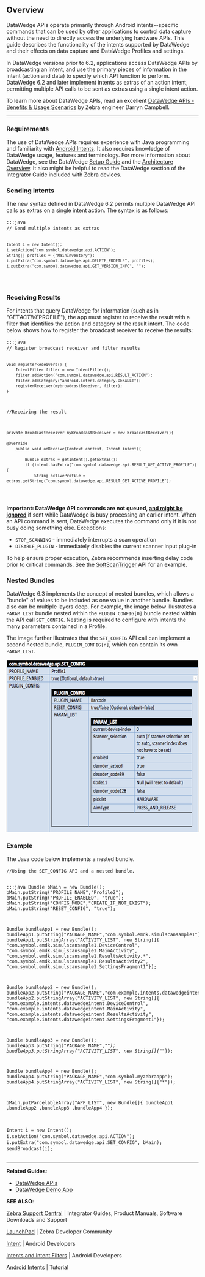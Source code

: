 <h2 id="overview">Overview</h2>
<p>DataWedge APIs operate primarily through Android intents--specific commands that can be used by other applications to control data capture without the need to directly access the underlying hardware APIs. This guide describes the functionality of the intents supported by DataWedge and their effects on data capture and DataWedge Profiles and settings. </p>
<p>In DataWedge versions prior to 6.2, applications access DataWedge APIs by broadcasting an intent, and use the primary pieces of information in the intent (action and data) to specify which API function to perform. DataWedge 6.2 and later implement intents as extras of an action intent, permitting multiple API calls to be sent as extras using a single intent action. </p>
<p>To learn more about DataWedge APIs, read an excellent <a href="https://developer.zebra.com/community/home/blog/2017/06/27/datawedge-apis-benefits-challenges">DataWedge APIs - Benefits & Usage Scenarios</a> by Zebra engineer Darryn Campbell. </p>
<hr />
<h3 id="requirements">Requirements</h3>
<p>The use of DataWedge APIs requires experience with Java programming and familiarity with <a href="https://developer.android.com/reference/android/content/Intent.html">Android Intents</a>. It also requires knowledge of DataWedge usage, features and terminology. For more information about DataWedge, see the DataWedge <a href="../../setup">Setup Guide</a> and the <a href="../../overview">Architecture Overview</a>. It also might be helpful to read the DataWedge section of the Integrator Guide included with Zebra devices.</p>
<h3 id="sendingintents">Sending Intents</h3>
<p>The new syntax defined in DataWedge 6.2 permits multiple DataWedge API calls as extras on a single intent action. The syntax is as follows:</p>
<pre><code>:::java
// Send multiple intents as extras

    Intent i = new Intent();
    i.setAction("com.symbol.datawedge.api.ACTION");
    String[] profiles = {"MainInventory"};
    i.putExtra("com.symbol.datawedge.api.DELETE_PROFILE", profiles);
    i.putExtra("com.symbol.datawedge.api.GET_VERSION_INFO", "");
</code></pre>
<h3 id="receivingresults">Receiving Results</h3>
<p>For intents that query DataWedge for information (such as in "GET<em>ACTIVE</em>PROFILE"), the app must register to receive the result with a filter that identifies the action and category of the result intent. The code below shows how to register the broadcast receiver to receive the results:</p>
<pre><code>:::java
// Register broadcast receiver and filter results

    void registerReceivers() {
        IntentFilter filter = new IntentFilter();
        filter.addAction("com.symbol.datawedge.api.RESULT_ACTION");
        filter.addCategory("android.intent.category.DEFAULT");
        registerReceiver(mybroadcastReceiver, filter);
    }

//Receiving the result

    private BroadcastReceiver myBroadcastReceiver = new BroadcastReceiver(){

    @Override
        public void onReceive(Context context, Intent intent){

            Bundle extras = getIntent().getExtras();
            if (intent.hasExtra("com.symbol.datawedge.api.RESULT_GET_ACTIVE_PROFILE")){
                String activeProfile = extras.getString("com.symbol.datawedge.api.RESULT_GET_ACTIVE_PROFILE");
</code></pre>
<!--
### APIs Implemented Through Extras

The following APIs can be invoked as extras from a single intent action:

* **[CLONE_PROFILE](../cloneprofile) -** creates a copy of an existing DataWedge Profile wuth settings.
* **[DELETE_PROFILE](../deleteprofile) -** deletes Profile(s) from the device. 
* **[ENABLE_DATAWEDGE](../enabledatawedge) -** switches DataWedge on or off. 
* **[GET_ACTIVE_PROFILE](../getactiveprofile) -** retrieves the name of the Profile currently in use. 
* **[GET_DATAWEDGE_STATUS](../getdatawedgestatus) -** returns the DataWedge state (enabled/disabled). 
* **[GET_PROFILES_LIST](../getprofileslist) -** retrieves a list of DataWedge Profiles on the device.
* **[GET_VERSION_INFO](../getversioninfo) -** gets version numbers of DataWedge and of scanner and SimulScan frameworks on the device. 
* **[RESTORE_CONFIG](../restoreconfig) -** restores a DataWedge configuration to its default settings.
* **[REGISTER_FOR_NOTIFICATION](../registerfornotification) -** tells DataWedge to inform specified app or activity of updates to scanner and/or Profile status. 
* **[RENAME_PROFILE](../renameprofile) -** changes the name of an existing Profile. 
* **[SET_CONFIG](../setconfig) -** create new, or overwrite or update an existing Profile 
* **[UNREGISTER_FOR_NOTIFICATION](../registerfornotification) -** cancels request for app notification.

### APIs Implemented as Actions

The following API calls require a distinct intent action for each: 

* [SoftScanTrigger](../softscantrigger)
* [ScannerInputPlugin](../scannerinputplugin)
* [EnumerateScanners](../enumeratescanners) 
* [SetDefaultProfile](../setdefaultprofile)
* [ResetDefaultProfile](../resetdefaultprofile)
* [SwitchToProfile](../switchtoprofile)

> **DataWedge 6.3 supports current and legacy API syntaxes**. 

-->
<p><strong>Important: DataWedge API commands are not queued, <u>and might be ignored</u></strong> if sent while DataWedge is busy processing an earlier intent. When an API command is sent, DataWedge executes the command only if it is not busy doing something else. Exceptions: </p>
<ul>
<li><code>STOP_SCANNING</code> - immediately interrupts a scan operation</li>
<li><code>DISABLE_PLUGIN</code> - immediately disables the current scanner input plug-in</li>
</ul>
<p>To help ensure proper execution, Zebra recommends inserting delay code prior to critical commands. See the <a href="../softscantrigger">SoftScanTrigger</a> API for an example.  </p>
<h3 id="nestedbundles">Nested Bundles</h3>
<p>DataWedge 6.3 implements the concept of nested bundles, which allows a "bundle" of values to be included as one value in another bundle. Bundles also can be multiple layers deep. For example, the image below illustrates a <code>PARAM_LIST</code> bundle nested within the <code>PLUGIN_CONFIG[0]</code> bundle nested within the API call <code>SET_CONFIG</code>. Nesting is required to configure with intents the many parameters contained in a Profile.</p>
<p>The image further illustrates that the <code>SET_CONFIG</code> API call can implement a second nested bundle, <code>PLUGIN_CONFIG[n]</code>, which can contain its own <code>PARAM_LIST</code>. </p>
<p><img style="height:450px" src="dw_nested_bundles.png"/>
<br></p>
<h3 id="example">Example</h3>
<p>The Java code below implements a nested bundle. </p>
<pre><code>//Using the SET_CONFIG API and a nested bundle.

:::java
Bundle bMain = new Bundle();
bMain.putString("PROFILE_NAME","Profile2");
bMain.putString("PROFILE_ENABLED", "true");
bMain.putString("CONFIG_MODE","CREATE_IF_NOT_EXIST");
bMain.putString("RESET_CONFIG", "true");


Bundle bundleApp1 = new Bundle();
bundleApp1.putString("PACKAGE_NAME","com.symbol.emdk.simulscansample1");
bundleApp1.putStringArray("ACTIVITY_LIST", new String[]{
        "com.symbol.emdk.simulscansample1.DeviceControl",
        "com.symbol.emdk.simulscansample1.MainActivity",
        "com.symbol.emdk.simulscansample1.ResultsActivity.*",
        "com.symbol.emdk.simulscansample1.ResultsActivity2",
        "com.symbol.emdk.simulscansample1.SettingsFragment1"});


Bundle bundleApp2 = new Bundle();
bundleApp2.putString("PACKAGE_NAME","com.example.intents.datawedgeintent");
bundleApp2.putStringArray("ACTIVITY_LIST", new String[]{
        "com.example.intents.datawedgeintent.DeviceControl",
        "com.example.intents.datawedgeintent.MainActivity",
        "com.example.intents.datawedgeintent.ResultsActivity",
        "com.example.intents.datawedgeintent.SettingsFragment1"});

Bundle bundleApp3 = new Bundle();
bundleApp3.putString("PACKAGE_NAME","*");
bundleApp3.putStringArray("ACTIVITY_LIST", new String[]{"*"});


Bundle bundleApp4 = new Bundle();
bundleApp4.putString("PACKAGE_NAME","com.symbol.myzebraapp");
bundleApp4.putStringArray("ACTIVITY_LIST", new String[]{"*"});

bMain.putParcelableArray("APP_LIST", new Bundle[]{
        bundleApp1
        ,bundleApp2
        ,bundleApp3
        ,bundleApp4
});

Intent i = new Intent();
i.setAction("com.symbol.datawedge.api.ACTION");
i.putExtra("com.symbol.datawedge.api.SET_CONFIG", bMain);
sendBroadcast(i);
</code></pre>
<hr />
<p><strong>Related Guides</strong>:</p>
<ul>
<li><a href="../">DataWedge APIs</a></li>
<li><a href="../../demo">DataWedge Demo App</a></li>
</ul>
<p><strong>SEE ALSO</strong>:</p>
<p><a href="https://www.zebra.com/us/en/support-downloads.html">Zebra Support Central</a> | Integrator Guides, Product Manuals, Software Downloads and Support</p>
<p><a href="https://developer.zebra.com/welcome">LaunchPad</a> | Zebra Developer Community</p>
<p><a href="https://developer.android.com/reference/android/content/Intent.html">Intent</a> | Android Developers</p>
<p><a href="http://developer.android.com/guide/components/intents-filters.html">Intents and Intent Filters</a> | Android Developers</p>
<p><a href="http://www.vogella.com/tutorials/AndroidIntent/article.html">Android Intents</a> | Tutorial</p>